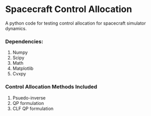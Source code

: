 # Spacecraft Control Allocation
A python code for testing control allocation for spacecraft simulator dynamics.

### Dependencies: 
1) Numpy 
2) Scipy
3) Math
4) Matplotlib
5) Cvxpy  

### Control Allocation Methods Included
1) Psuedo-inverse 
2) QP formulation 
3) CLF QP formulation 


